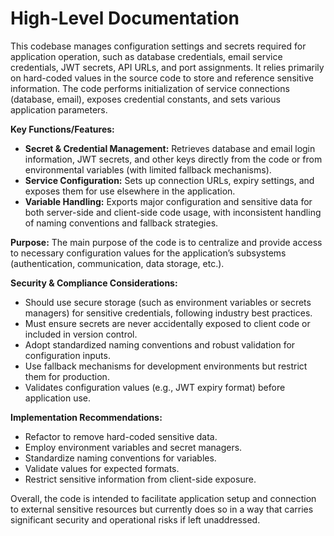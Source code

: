 # High-Level Documentation

This codebase manages configuration settings and secrets required for application operation, such as database credentials, email service credentials, JWT secrets, API URLs, and port assignments. It relies primarily on hard-coded values in the source code to store and reference sensitive information. The code performs initialization of service connections (database, email), exposes credential constants, and sets various application parameters.

**Key Functions/Features:**
- **Secret & Credential Management:** Retrieves database and email login information, JWT secrets, and other keys directly from the code or from environmental variables (with limited fallback mechanisms).
- **Service Configuration:** Sets up connection URLs, expiry settings, and exposes them for use elsewhere in the application.
- **Variable Handling:** Exports major configuration and sensitive data for both server-side and client-side code usage, with inconsistent handling of naming conventions and fallback strategies.

**Purpose:**
The main purpose of the code is to centralize and provide access to necessary configuration values for the application’s subsystems (authentication, communication, data storage, etc.).

**Security & Compliance Considerations:**
- Should use secure storage (such as environment variables or secrets managers) for sensitive credentials, following industry best practices.
- Must ensure secrets are never accidentally exposed to client code or included in version control.
- Adopt standardized naming conventions and robust validation for configuration inputs.
- Use fallback mechanisms for development environments but restrict them for production.
- Validates configuration values (e.g., JWT expiry format) before application use.

**Implementation Recommendations:**
- Refactor to remove hard-coded sensitive data.
- Employ environment variables and secret managers.
- Standardize naming conventions for variables.
- Validate values for expected formats.
- Restrict sensitive information from client-side exposure.

Overall, the code is intended to facilitate application setup and connection to external sensitive resources but currently does so in a way that carries significant security and operational risks if left unaddressed.